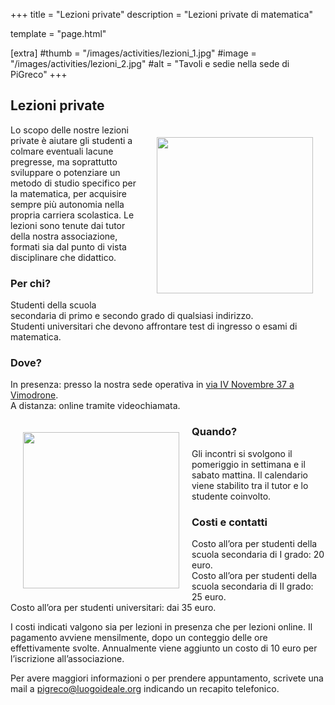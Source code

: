 +++
title = "Lezioni private"
description = "Lezioni private di matematica"

template = "page.html"

[extra]
#thumb = "/images/activities/lezioni_1.jpg"
#image = "/images/activities/lezioni_2.jpg"
#alt = "Tavoli e sedie nella sede di PiGreco"
+++

## Lezioni private

<img src="/images/activities/lezioni_1.jpg" style="float: right; margin: 20px; width: 250px;">

Lo scopo delle nostre lezioni private è aiutare gli studenti a colmare eventuali lacune pregresse, ma soprattutto sviluppare o potenziare un metodo di studio specifico per la matematica, per acquisire sempre più autonomia nella propria carriera scolastica.
Le lezioni sono tenute dai tutor della nostra associazione, formati sia dal punto di vista disciplinare che didattico.


### Per chi?

Studenti della scuola secondaria di primo e secondo grado di qualsiasi indirizzo.  
Studenti universitari che devono affrontare test di ingresso o esami di matematica.


### Dove?
In presenza: presso la nostra sede operativa in [via IV Novembre 37 a Vimodrone](https://goo.gl/maps/haRkaJpfMVYaetLx8).  
A distanza: online tramite videochiamata.


<img src="/images/activities/lezioni_2.jpg" style="float: left; margin: 20px; width: 250px;">

### Quando?
Gli incontri si svolgono il pomeriggio in settimana e il sabato mattina. Il calendario viene stabilito tra il tutor e lo studente coinvolto.

### Costi e contatti
Costo all’ora per studenti della scuola secondaria di I grado: 20 euro.  
Costo all’ora per studenti della scuola secondaria di II grado: 25 euro.  
Costo all’ora per studenti universitari: dai 35 euro.  

I costi indicati valgono sia per lezioni in presenza che per lezioni online.
Il pagamento avviene mensilmente, dopo un conteggio delle ore effettivamente svolte.
Annualmente viene aggiunto un costo di 10 euro per l’iscrizione all’associazione.

Per avere maggiori informazioni o per prendere appuntamento, scrivete una mail a <pigreco@luogoideale.org> indicando un recapito telefonico. 
